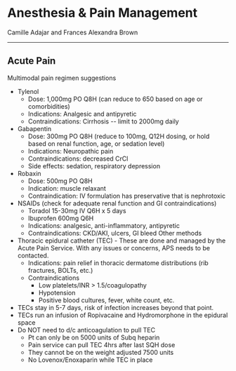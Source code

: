 # Anesthesia & Pain Management 

Camille Adajar and Frances Alexandra Brown 

---

## Acute Pain 
Multimodal pain regimen suggestions
-   Tylenol
	-   Dose: 1,000mg PO Q8H (can reduce to 650 based on age or
    comorbidities)
	-   Indications: Analgesic and antipyretic
 	-   Contraindications: Cirrhosis -- limit to 2000mg daily
-   Gabapentin
	-   Dose: 300mg PO Q8H (reduce to 100mg, Q12H dosing, or hold based on
    renal function, age, or sedation level)
	-   Indications: Neuropathic pain
   	-   Contraindications: decreased CrCl
   	-   Side effects: sedation, respiratory depression
-   Robaxin
  	-   Dose: 500mg PO Q8H
   	-   Indication: muscle relaxant
    -   Contraindication: IV formulation has preservative that is
    nephrotoxic
-   NSAIDs (check for adequate renal function and GI contraindications)
  	-   Toradol 15-30mg IV Q6H x 5 days
	-   Ibuprofen 600mg Q6H
	-   Indications: analgesic, anti-inflammatory, antipyretic
	-   Contraindications: CKD/AKI, ulcers, GI bleed
Other methods
-   Thoracic epidural catheter (TEC) - These are done and managed by the
    Acute Pain Service. With any issues or concerns, APS needs to be
    contacted.
    -   Indications: pain relief in thoracic dermatome distributions (rib
    fractures, BOLTs, etc.)
	-   Contraindications
   		-   Low platelets/INR \> 1.5/coagulopathy
       	-   Hypotension
		-   Positive blood cultures, fever, white count, etc.
-   TECs stay in 5-7 days, risk of infection increases beyond that
    point.
-   TECs run an infusion of Ropivacaine and Hydromorphone in the
    epidural space
-   Do NOT need to d/c anticoagulation to pull TEC
	-   Pt can only be on 5000 units of Subq heparin
	-   Pain service can pull TEC 4hrs after last SQH dose
	-   They cannot be on the weight adjusted 7500 units
	-   No Lovenox/Enoxaparin while TEC in place
